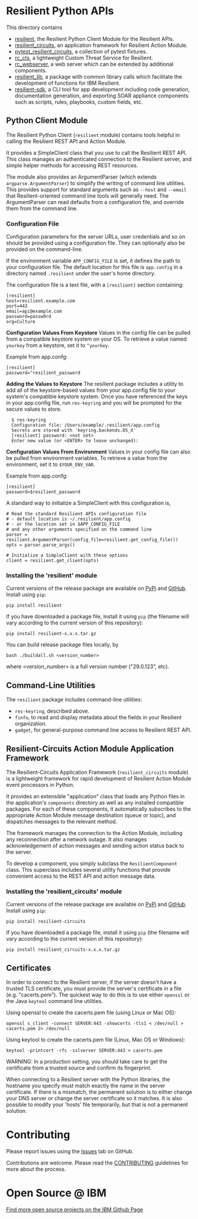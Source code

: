 # Resilient Python APIs

This directory contains

 * [resilient](resilient), the Resilient Python Client Module for the Resilient APIs.
 * [resilient_circuits](resilient-circuits), an application framework for Resilient Action Module.
 * [pytest_resilient\_circuits](pytest-resilient-circuits), a collection of pytest fixtures.
 * [rc_cts](rc-cts), a lightweight Custom Threat Service for Resilient.
 * [rc_webserver](rc-webserver), a web server which can be extended by additional components.
 * [resilient_lib](resilient-lib), a package with common library calls which facilitate the development of functions for IBM Resilient.
* [resilient-sdk](resilient-sdk), a CLI tool for app development including code generation, documentation generation, and exporting SOAR appliance components such as scripts, rules, playbooks, custom fields, etc.

## Python Client Module

The Resilient Python Client (`resilient` module) contains tools helpful in calling
the Resilient REST API and Action Module.

It provides a SimpleClient class that you use to call the Resilient REST API.
This class manages an authenticated connection to the Resilient server, and
simple helper methods for accessing REST resources.

The module also provides an ArgumentParser (which extends `argparse.ArgumentParser`)
to simplify the writing of command line utilities.  This provides support for
standard arguments such as `--host` and `--email` that Resilient-oriented
command line tools will generally need.  The ArgumentParser can read defaults
from a configuration file, and override them from the command line.


### Configuration File

Configuration parameters for the server URLs, user credentials and so on
should be provided using a configuration file.  They can optionally also
be provided on the command-line.

If the environment variable `APP_CONFIG_FILE` is set, it defines the path
to your configuration file.  The default location for this file is
`app.config` in a directory named `.resilient` under the user's home directory.

The configuration file is a text file, with a `[resilient]` section containing:

```
[resilient]
host=resilient.example.com
port=443
email=api@example.com
password=passw0rd
org=Culture
```

__Configuration Values From Keystore__
Values in the config file can be pulled from a compatible keystore system
on your OS.  To retrieve a value named `yourkey` from a keystore, set it to `^yourkey`.

Example from app.confg:
```
[resilient]
password=^resilient_password
```

__Adding the Values to Keystore__
The resilient package includes a utility to add all of the keystore-based values from
your app.config file to your system's compatible  keystore system.  Once you have
referenced the keys in your app.config file, run `res-keyring` and you will be
prompted for the secure values to store.

```
  $ res-keyring
  Configuration file: /Users/example/.resilient/app.config
  Secrets are stored with 'keyring.backends.OS_X'
  [resilient] password: <not set>
  Enter new value (or <ENTER> to leave unchanged):
```

__Configuration Values From Environment__
Values in your config file can also be pulled from environment variables.
To retrieve a value from the environment, set it to `$YOUR_ENV_VAR`.

Example from app.confg:
```
[resilient]
password=$resilient_password
```

A standard way to initialize a SimpleClient with this configuration is,

```
# Read the standard Resilient APIs configuration file
# - default location is ~/.resilient/app.config
# - or the location set in $APP_CONFIG_FILE
# and any other arguments specified on the command line
parser = resilient.ArgumentParser(config_file=resilient.get_config_file())
opts = parser.parse_args()

# Initialize a SimpleClient with these options
client = resilient.get_client(opts)
```

### Installing the 'resilient' module

Current versions of the release package are available on
[PyPi](https://pypi.python.org/pypi/resilient) and
[GitHub](https://github.com/IBMResilient/resilient-python-api/releases).
Install using `pip`:

    pip install resilient


If you have downloaded a package file, install it using `pip`
(the filename will vary according to the current version of this repository):

    pip install resilient-x.x.x.tar.gz

You can build release package files locally, by

    bash ./buildall.sh <version_number>

where <version_number> is a full version number ("29.0.123", etc).


## Command-Line Utilities

The `resilient` package includes command-line utilities:

* `res-keyring`, described above.
* `finfo`, to read and display metadata about the fields in your Resilient organization.
* `gadget`, for general-purpose command line access to Resilient REST API.


## Resilient-Circuits Action Module Application Framework

The Resilient-Circuits Application Framework (`resilient_circuits` module)
is a lightweight framework for rapid development of Resilient Action Module
event processors in Python.

It provides an extensible "application" class that loads any Python files
in the application's `components` directory as well as any installed
compatible packages. For each of these components, it automatically subscribes
to the appropriate Action Module message destination (queue or topic), and
dispatches messages to the relevant method.

The framework manages the connection to the Action Module, including any
reconnection after a network outage.  It also manages acknowledgement of
action messages and sending action status back to the server.

To develop a component, you simply subclass the `ResilientComponent` class.
This superclass includes several utility functions that provide convenient
access to the REST API and action message data.

### Installing the 'resilient_circuits' module

Current versions of the release package are available on
[PyPi](https://pypi.python.org/pypi/resilient-circuits) and
[GitHub](https://github.com/IBMResilient/resilient-python-api/releases).
Install using `pip`:

    pip install resilient-circuits

If you have downloaded a package file, install it using `pip`
(the filename will vary according to the current version of this repository):

    pip install resilient_circuits-x.x.x.tar.gz


## Certificates

In order to connect to the Resilient server, if the server
doesn't have a trusted TLS certificate, you must provide the server's
certificate in a file (e.g. "cacerts.pem").  The quickest way to do this
is to use either `openssl` or the Java `keytool` command line utilities.

Using openssl to create the cacerts.pem file (using Linux or Mac OS):
```
openssl s_client -connect SERVER:443 -showcerts -tls1 < /dev/null > cacerts.pem 2> /dev/null
```

Using keytool to create the cacerts.pem file (Linux, Mac OS or Windows):
```
keytool -printcert -rfc -sslserver SERVER:443 > cacerts.pem
```

WARNING:  In a production setting, you should take care to get the certificate
from a trusted source and confirm its fingerprint.

When connecting to a Resilient server with the Python libraries,
the hostname you specify must match exactly the name in the server
certificate.  If there is a mismatch, the permanent solution is to either
change your DNS server or change the server certificate so it matches. It is
also possible to modify your 'hosts' file temporarily, but that is not a permanent
solution.



# Contributing

Please report issues using the [Issues](https://github.com/ibmresilient/resilient-python-api/issues) tab on GitHub.

Contributions are welcome.  Please read the [CONTRIBUTING](CONTRIBUTING.md) guidelines for more about the process.


# Open Source @ IBM

[Find more open source projects on the IBM Github Page](http://ibm.github.io/)

